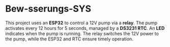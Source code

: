 # Bew-sserungs-SYS
This project uses an **ESP32** to control a 12V pump via a **relay**. The pump activates every 12 hours for 5 seconds, managed by a **DS3231 RTC**. An **LED** indicates when the pump is running. The relay switches the 12V power to the pump, while the ESP32 and RTC ensure timely operation.
